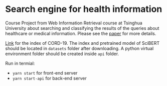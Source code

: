 # Search engine for health information
Course Project from Web Information Retrieval course at Tsinghua University about searching and classifying the results of the queries about healthcare or medical information. Please see the [paper](./health_information_search_paper.pdf) for more details.

[Link](https://drive.google.com/file/d/1U9gSyNN_nc3-kJqVjxs7jAkux4R9_Xsz/view?usp=sharing) for the index of CORD-19. The index and pretrained model of SciBERT should be located in `datasets` folder after downloading.
A python virtual environment folder should be created inside `api` folder.

Run in termial:
* `yarn start` for front-end server
* `yarn start-api` for back-end server